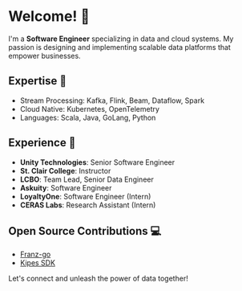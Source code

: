 # Welcome! 👋

I'm a **Software Engineer** specializing in data and cloud systems. My passion is designing and implementing scalable
data platforms that empower businesses.

## Expertise 🚀

- Stream Processing: Kafka, Flink, Beam, Dataflow, Spark
- Cloud Native: Kubernetes, OpenTelemetry
- Languages: Scala, Java, GoLang, Python

## Experience 🌟

- **Unity Technologies**: Senior Software Engineer
- **St. Clair College**: Instructor
- **LCBO**: Team Lead, Senior Data Engineer
- **Askuity**: Software Engineer
- **LoyaltyOne**: Software Engineer (Intern)
- **CERAS Labs**: Research Assistant (Intern)

## Open Source Contributions 💻

- [Franz-go](https://github.com/twmb/franz-go/)
- [Kipes SDK](https://github.com/kipe-io/kipes-sdk/)

Let's connect and unleash the power of data together!
